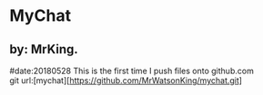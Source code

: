 MyChat
===
by: MrKing.
---
#date:20180528
This is the first time I push files onto github.com<br>
git url:[mychat][https://github.com/MrWatsonKing/mychat.git]<br>

